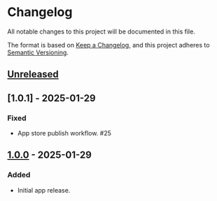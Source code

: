 # Changelog

All notable changes to this project will be documented in this file.

The format is based on [Keep a Changelog](https://keepachangelog.com/en/1.1.0/),
and this project adheres to [Semantic Versioning](https://semver.org/spec/v2.0.0.html).

## [Unreleased]

## [1.0.1] - 2025-01-29

### Fixed

- App store publish workflow. #25

## [1.0.0] - 2025-01-29

### Added

- Initial app release.

[Unreleased]: https://github.com/nextcloud/scim_client/compare/v1.0.0...HEAD
[1.0.0]: https://github.com/nextcloud/scim_client/releases/tag/v1.0.0
